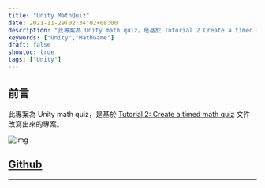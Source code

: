 ```yaml
---
title: "Unity MathQuiz"
date: 2021-11-29T02:34:02+08:00
description: "此專案為 Unity math quiz，是基於 Tutorial 2 Create a timed math quiz 文件改寫出來的專案。"
keywords: ["Unity","MathGame"]
draft: false
showtoc: true
tags: ["Unity"]
---
```


## 前言

此專案為 Unity math quiz，是基於 [Tutorial 2: Create a timed math quiz][url_1] 文件改寫出來的專案。

![img]

## [Github]

______________________________________________________________________

[img]:https://i.imgur.com/Igy3NfA.gif
[url_1]: https://docs.microsoft.com/en-us/visualstudio/ide/tutorial-2-create-a-timed-math-quiz
[Github]:https://github.com/Wenrong274/MathQuiz
